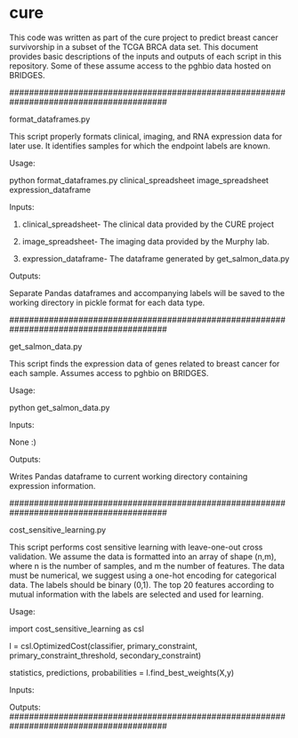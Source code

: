 # cure
This code was written as part of the cure project to predict breast cancer survivorship in a subset of the 
TCGA BRCA data set.  This document provides basic descriptions of the inputs and outputs of each script in this 
repository. Some of these assume access to the pghbio data hosted on BRIDGES.

########################################################################################

format_dataframes.py 

This script properly formats clinical, imaging, and RNA expression data for later use.  It identifies samples for 
which the endpoint labels are known. 

Usage:

python format_dataframes.py clinical_spreadsheet image_spreadsheet expression_dataframe

Inputs:

1. clinical_spreadsheet- The clinical data provided by the CURE project

2. image_spreadsheet- The imaging data provided by the Murphy lab.

3. expression_dataframe- The dataframe generated by get_salmon_data.py

Outputs:

Separate Pandas dataframes and accompanying labels will be saved to the working directory in pickle format for each data type.

########################################################################################

get_salmon_data.py

This script finds the expression data of genes related to breast cancer for each sample. Assumes access to pghbio on BRIDGES.

Usage:

python get_salmon_data.py

Inputs:

None :)

Outputs:

Writes Pandas dataframe to current working directory containing expression information.

########################################################################################

cost_sensitive_learning.py

This script performs cost sensitive learning with leave-one-out cross validation.  We assume the data is 
formatted into an array of shape (n,m), where n is the number of samples, and m the number of features.
The data must be numerical, we suggest using a one-hot encoding for categorical data.  The labels should be 
binary (0,1).  The top 20 features according to mutual information with the labels are selected and used for learning.

Usage:

import cost_sensitive_learning as csl

l = csl.OptimizedCost(classifier, primary_constraint, primary_constraint_threshold, secondary_constraint)

statistics, predictions, probabilities = l.find_best_weights(X,y)



Inputs:

Outputs:
########################################################################################
